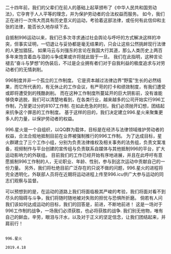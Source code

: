 二十四年前，我们的父辈们在前人的基础上起草颁布了《中华人民共和国劳动法》，它孕育于人人平等的理念，并为保护劳动者的合法权益而服务。
如今，我们正在进行一次伟大而具有历史意义的运动，考验着这部法律，或任何有此信仰和主张的法律，能否长久地存续下去。

自抵制996运动以来，我们已多次寻求通过社会舆论与呼吁的方式解决这样的冲突，但事实证明，一切退让与妥协都是毫无结果的，只会让这些公然挑衅现行法律的人更加猖狂。
如果马云与刘强东的言论在我国大行其道，那么人类历史上两百多年来饱含着血与泪的斗争成果或许将就此毁于一旦。
我们在此指明，这种言论褪去“奋斗与梦想”的伪装后，不过是企业拥有者们对于自我利益的极度追求与对劳动者们的无情剥削。

996制度并非一个孤立的工作制度。
它是资本越过法律边界“野蛮”生长的必然结果，而它所代表的，有无休止的工作会议，有严苛的打卡和绩效制度，有我们遭受或即将遭受到的残酷剥削。
而在这种工作制度所蔓延开的巨大阴影前，没有谁能够侥幸逃脱，我们可以清楚地看到，在各类行业，越来越多的公司开始实行996工作制，乃至更过分的8107工作制.
在如此危急的时刻，我们必须抛开幻想，团结起来抗争这个罪恶的工作制度。
基于这样的目的，我们决定建立996.星火来聚集更多人的力量，以保护劳动者的权益。

996.星火是一个自组织，以QQ群为载体，目标是在经济与法律领域维护劳动者的权益，合法合规地抵制目前在业界被强制推行的996工作制。
为了达成目标，星火群建立了三个工作小组，分别为负责法律维权及相关事务的法务组，负责文案准备，视频制作与平台创建的宣传组与负责联系自媒体与其他抵制996的平台，扩大运动影响力的外联组。
目前我们的工作已经开始有序地进展，并且在此呼吁有意愿抵制996工作制的人，无论职业、年龄、性别，参与到这次运动中贡献自己的一份力量。
另外，我们将杜绝目前广泛存在的只说不做的问题，996.星火的进程将完全透明化，外联部人员将在近期将运动进程上传至996.icu供广大参与运动的同志们观察与监督。

可以预想到的是，在运动的道路上我们将面临极其严峻的考验，我们将面对看不到尽头的阻碍与斗争，我们将随时随地被对失败的担忧与恐惧所折磨。
倘若有人问我们该如何达成运动的目标，我们的回答是，前进，不断地前进！
这是一场对于996工作制的战争，一场我们必须获胜，也必将获胜的战争.
我们别无他物，唯有自己的鲜血，辛劳，眼泪与汗水，以及对于正义的坚定信念，让我们团结起来，并肩前行！

                                                                                                  996.星火
                                                                                                2019.4.18
